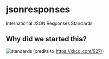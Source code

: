 # jsonresponses
International JSON Responses Standards

## Why did we started this?
![standards](https://imgs.xkcd.com/comics/standards.png)
(credits to https://xkcd.com/927/)
